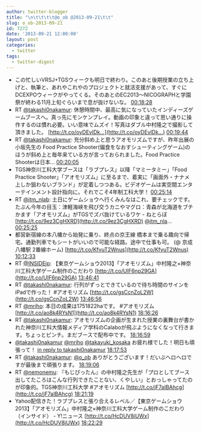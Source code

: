 ```yaml
---
author: twitter-blogger
title: "\n\t\t\t\t@o_ob @2013-09-21\t\t"
slug: o_ob-2013-09-21
id: 7272
date: '2013-09-21 12:00:00'
layout: post
categories:
  - twitter
tags:
  - twitter-digest
---
```


*   この忙しいVRSJ+TGSウィークも明日で終わり。このあと後期授業の立ち上げと、執筆と、あれやこれやのプロジェクトと就活支援があって、すぐにDCEXPOウィークがやってくる。そのあとのEC2013～NICOGRAPHと学園祭が終わる11月上旬ぐらいまで息が抜けないな。 [00:18:28](http://twitter.com/o_ob/statuses/381074892105330689)
*   RT [@takashi0nakamur](http://twitter.com/takashi0nakamur): 休憩時間中、最高に気になっていたインディーズゲームブースへ。真っ先にモンケンプレイ。動画の印象と違って思い通りに操作するのは慣れ必要。いい意味でムズイ！写真はダブル中村隆之で撮影して頂きました。 [http://t.co/oyDEvlDk…](http://t.co/oyDEvlDk…) [00:19:44](http://twitter.com/o_ob/statuses/381075210000019456)
*   RT [@takashi0nakamur](http://twitter.com/takashi0nakamur): 充分斜め上と思うアオモリズムですが、昨年出展の小坂先生の Food Practice Shooter(偏食をなおすシューティングゲーム)のほうが斜め上と毎年来ている方が言っておられました。Food Practice Shooterは日本… [00:20:05](http://twitter.com/o_ob/statuses/381075296532697088)
*   TGS神奈川工科大学ブースは「ラブプレス」以降「マミータミー」「Food Practice Shooter」「アオモリズム」に至るまで、着実に「画面外・ナナメ上しか狙わないブランド」が定着しつつある。ビデオゲームは実空間エンターテインメント設計指向に。それでこそ4年制工科大学！ [00:25:14](http://twitter.com/o_ob/statuses/381076592484552704)
*   RT [@itm_nlab](http://twitter.com/itm_nlab): 土日にゲームショウへ行くみんなはこれ、要チェックです。たぶん今年の目玉：津軽海峡を飛び交うカニやマグロ：青森が北海道をブチかます「アオモリズム」がTGSでズバ抜けているワケ - ねとらぼ [http://t.co/9ez3CgHXRD](http://t.co/9ez3CgHXRD) [@itm_nla](http://twitter.com/itm_nla)… [00:25:25](http://twitter.com/o_ob/statuses/381076638571585536)
*   都営新宿線の本八幡から始発に乗り、終点の京王線 橋本まで乗る趣向で帰宅。通勤列車でもシートがいいので可能な経路。途中で仕事も可。 (@ 京成八幡駅 2番線ホーム) [http://t.co/KfvuT2Wnus](http://t.co/KfvuT2Wnus) [10:12:33](http://twitter.com/o_ob/statuses/381224397014827008)
*   RT [@INSIDEjp](http://twitter.com/INSIDEjp): 【東京ゲームショウ2013】「アオモリズム」中村隆之×神奈川工科大学ゲーム制作のこだわり [http://t.co/UlF6np29GA](http://t.co/UlF6np29GA) [13:46:41](http://twitter.com/o_ob/statuses/381278282886299648)
*   RT [@takashi0nakamur](http://twitter.com/takashi0nakamur): 行列がずっとできているので待ち時間のサインをiPadで作った！ #アオモリズム [http://t.co/gsCcnZoL2W](http://t.co/gsCcnZoL2W) [13:46:56](http://twitter.com/o_ob/statuses/381278345737928705)
*   RT [@mriho](http://twitter.com/mriho): 本日の成果は1751822haです。 #アオモリズム [http://t.co/ao8k4RYsN1](http://t.co/ao8k4RYsN1) [18:16:26](http://twitter.com/o_ob/statuses/381346168002732032)
*   RT [@takashi0nakamur](http://twitter.com/takashi0nakamur): アオモリズムの企画が生まれた授業の裏舞台が書かれた神奈川工科大情報メディア学科のCalaboが飛ぶようになくなって行きます。ちょっとピンチ。まだブースで配布中です。 [18:16:59](http://twitter.com/o_ob/statuses/381346307199090688)
*   [@takashi0nakamur](http://twitter.com/takashi0nakamur) [@mriho](http://twitter.com/mriho) [@takayuki_kosaka](http://twitter.com/takayuki_kosaka) お疲れ様でした！明日も頑張って！ [in reply to takashi0nakamur](http://twitter.com/takashi0nakamur/statuses/381300163878199296) [18:17:53](http://twitter.com/o_ob/statuses/381346533708271616)
*   RT [@takashi0nakamur](http://twitter.com/takashi0nakamur): [@o_ob](http://twitter.com/o_ob) ありがとうございます！だいぶヘロヘロですが最後まで頑張ります。 [18:19:06](http://twitter.com/o_ob/statuses/381346839947014144)
*   RT [@nemonemu](http://twitter.com/nemonemu): 『もじぴったん』の中村隆之先生が「プロとしてブース出してたころはこんな行列できたことない、くやしい」とおっしゃってたのが印象的。TGS神奈川工科大学 #アオモリズム [http://t.co/jF7aIBAhcg](http://t.co/jF7aIBAhcg) [18:21:19](http://twitter.com/o_ob/statuses/381347397680390144)
*   Yahoo配信きた！ラブプレスと張り合えるレベル／【東京ゲームショウ2013】「アオモリズム」中村隆之×神奈川工科大学ゲーム制作のこだわり（インサイド） - Y!ニュース [http://t.co/HcDUV8iUWx](http://t.co/HcDUV8iUWx) [18:22:29](http://twitter.com/o_ob/statuses/381347693936664576)